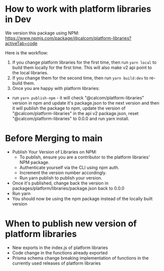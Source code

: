 # How to work with platform libraries in Dev

We version this package using NPM:
https://www.npmjs.com/package/@calcom/platform-libraries?activeTab=code

Here is the workflow:
1. If you change platform libraries for the first time, then run `yarn local` to build them locally for the first time. This will also make v2 api point to the local libraries.
2. If you change them for the second time, then run `yarn build:dev` to re-build them.
3. Once you are happy with platform libraries:
- run `yarn publish-npm` - it will check "@calcom/platform-libraries" version in npm and update it's package.json to the next version and then it will publish the package to npm, update the version of "@calcom/platform-libraries" in the api v2 package.json, reset "@calcom/platform-libraries" to 0.0.0 and run yarn install.

# Before Merging to main

- Publish Your Version of Libraries on NPM:
  - To publish, ensure you are a contributor to the platform libraries' NPM package.
  - Authenticate yourself via the CLI using npm auth.
  - Increment the version number accordingly.
  - Run yarn publish to publish your version.
- Once it's published, change back the version in packages/platform/libraries/package.json back to 0.0.0
- Run yarn
- You should now be using the npm package instead of the locally built version

# When to publish new version of platform libraries
- New exports in the index.js of platform libraries
- Code change in the functions already exported
- Prisma schema change breaking implementation of functions in the currently used releases of platform libraries